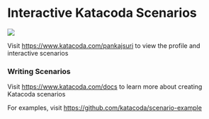 # Interactive Katacoda Scenarios

[![](http://shields.katacoda.com/katacoda/pankajsuri/count.svg)](https://www.katacoda.com/pankajsuri "Get your profile on Katacoda.com")

Visit https://www.katacoda.com/pankajsuri to view the profile and interactive scenarios

### Writing Scenarios
Visit https://www.katacoda.com/docs to learn more about creating Katacoda scenarios

For examples, visit https://github.com/katacoda/scenario-example

